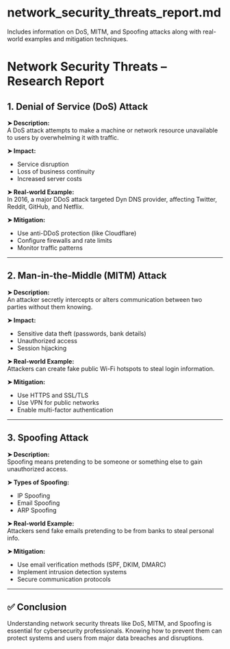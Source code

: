 # network_security_threats_report.md
Includes information on DoS, MITM, and Spoofing attacks along with real-world examples and mitigation techniques.
# Network Security Threats – Research Report

## 1. Denial of Service (DoS) Attack

**➤ Description:**  
A DoS attack attempts to make a machine or network resource unavailable to users by overwhelming it with traffic.

**➤ Impact:**  
- Service disruption  
- Loss of business continuity  
- Increased server costs  

**➤ Real-world Example:**  
In 2016, a major DDoS attack targeted Dyn DNS provider, affecting Twitter, Reddit, GitHub, and Netflix.

**➤ Mitigation:**  
- Use anti-DDoS protection (like Cloudflare)  
- Configure firewalls and rate limits  
- Monitor traffic patterns  

---

## 2. Man-in-the-Middle (MITM) Attack

**➤ Description:**  
An attacker secretly intercepts or alters communication between two parties without them knowing.

**➤ Impact:**  
- Sensitive data theft (passwords, bank details)  
- Unauthorized access  
- Session hijacking  

**➤ Real-world Example:**  
Attackers can create fake public Wi-Fi hotspots to steal login information.

**➤ Mitigation:**  
- Use HTTPS and SSL/TLS  
- Use VPN for public networks  
- Enable multi-factor authentication  

---

## 3. Spoofing Attack

**➤ Description:**  
Spoofing means pretending to be someone or something else to gain unauthorized access.

**➤ Types of Spoofing:**  
- IP Spoofing  
- Email Spoofing  
- ARP Spoofing  

**➤ Real-world Example:**  
Attackers send fake emails pretending to be from banks to steal personal info.

**➤ Mitigation:**  
- Use email verification methods (SPF, DKIM, DMARC)  
- Implement intrusion detection systems  
- Secure communication protocols  

---

## ✅ Conclusion

Understanding network security threats like DoS, MITM, and Spoofing is essential for cybersecurity professionals. Knowing how to prevent them can protect systems and users from major data breaches and disruptions.
